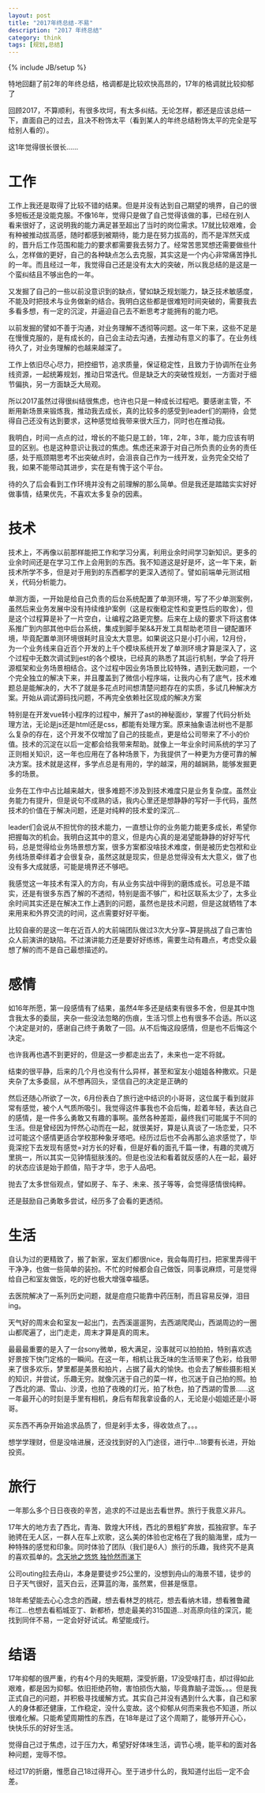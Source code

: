 ```yaml
---
layout: post
title: "2017年终总结-不易"
description: "2017 年终总结"
category: think
tags: [规划,总结]
---
```

{% include JB/setup %}

特地回翻了前2年的年终总结，格调都是比较欢快高昂的，17年的格调就比较抑郁了

回顾2017，不算顺利，有很多坎坷，有太多纠结。无论怎样，都还是应该总结一下，直面自己的过去，且决不粉饰太平（看到某人的年终总结粉饰太平的完全是写给别人看的）。

这1年觉得很长很长......

# 工作

工作上我还是取得了比较不错的结果。但是并没有达到自己期望的境界，自己的很多短板还是没能克服。不像16年，觉得只是做了自己觉得该做的事，已经在别人看来很好了，这说明我的能力满足甚至超出了当时的岗位需求。17就比较艰难，会有种被推动拔高感，随时都感到被期待，能力是在努力拔高的，而不是浑然天成的，晋升后工作范围和能力的要求都需要我去努力了。经常苦思冥想还需要做些什么，怎样做的更好，自己的各种缺点怎么去克服，其实这是一个内心非常痛苦挣扎的一年。而且经过一年，我觉得自己还是没有太大的突破，所以我总结的是这是一个蛮纠结且不够出色的一年。

又发掘了自己的一些以前没意识到的缺点，譬如缺乏规划能力，缺乏技术敏感度，不能及时把技术与业务做新的结合。我明白这些都是很难短时间突破的，需要我去多看多想，有一定的沉淀，并逼迫自己去不断思考才能拥有的能力吧。

以前发掘的譬如不善于沟通，对业务理解不透彻等问题。这一年下来，这些不足是在慢慢克服的，是有成长的，自己会主动去沟通，去推动有意义的事了。在业务线待久了，对业务理解的也越来越深了。

工作上依旧尽心尽力，把控细节，追求质量，保证稳定性，且致力于协调所在业务线资源，一起统筹规划，推动日常迭代。但是缺乏大的突破性规划，一方面对于细节偏执，另一方面缺乏大局观。

所以2017虽然过得很纠结很焦虑，也许也只是一种成长过程吧。要感谢主管，不断用新场景来锻炼我，推动我去成长，真的比较多的感受到leader们的期待，会觉得自己还没有达到要求，这种感觉给我带来很大压力，同时也在推动我。

我明白，时间一点点的过，增长的不能只是工龄，1年，2年，3年，能力应该有明显的区别。也是这种意识让我过的焦虑。焦虑还来源于对自己所负责的业务的责任感，处于瓶颈期思考不出突破点时，会沮丧自己作为一线开发，业务完全交给了我，如果不能带动其进步，实在是有愧于这个平台。

待的久了后会看到工作环境并没有之前理解的那么简单。但是我还是踏踏实实好好做事情，结果优先，不喜欢太多复杂的因素。

# 技术

技术上，不再像以前那样能把工作和学习分离，利用业余时间学习新知识。更多的业余时间还是在学习工作上会用到的东西。我不知道这是好是坏，这一年下来，新技术所学不多，但是对于用到的东西都学的更深入透彻了。譬如前端单元测试相关，代码分析能力。

单测方面，一开始是给自己负责的后台系统配置了单测环境，写了不少单测案例，虽然后来业务发展中没有持续维护案例（这是权衡稳定性和变更性后的取舍），但是这个过程算是补了一片空白，让编程之路更完整。后来在上级的要求下将这套体系推广到内部其他中后台系统，集成到脚手架&&开发工具帮助老项目一键配置环境，毕竟配置单测环境很耗时且没太大意思。如果说这只是小打小闹，12月份，为一个业务线来自近百个开发的上千个模块系统开发了单测环境才算是深入了，这个过程中无数次调试到jest的各个模块，已经真的熟悉了其运行机制，学会了将开源框架和业务场景相结合。这个过程中因业务场景比较特殊，遇到无数问题，一个个完全独立的解决下来，并且覆盖到了微信小程序端，让我内心有了底气，技术难题总是能解决的，大不了就是多花点时间想清楚问题存在的实质，多试几种解决方案。开始从调试源码找问题，不再完全依赖社区现成的解决方案

特别是在开发vue转小程序的过程中，解开了ast的神秘面纱，掌握了代码分析处理方法，无论是js还是html还是css，都能有处理方案。原来抽象语法树也不是那么复杂的存在，这个开发不仅增加了自己的技能点，更是给公司带来了不小的价值。技术的沉淀在以后一定都会给我带来帮助。就像上一年业余时间系统的学习了正则相关知识，这一年也应用在了各种场景下，为我提供了一种更为方便可靠的解决方案。技术就是这样，多学点总是有用的，学的越深，用的越娴熟，能够发掘更多的场景。

业务在工作中占比越来越大，很多难题不涉及到技术难度只是业务复杂度。虽然业务能力有提升，但是说句不成熟的话，我内心里还是想静静的写好一手代码，虽然技术的价值在于解决问题，还是对纯粹的技术爱的深沉...

leader们会说从不担忧你的技术能力，一直想让你的业务能力能更多成长，希望你把握每次的机会。我明白这其中的意义，但是内心真的是渴望能静静的好好写代码，总是觉得给业务场景想方案，很多方案都没啥技术难度，倒是被历史包袱和业务线场景牵绊着才会很复杂，虽然这就是现实，但是总觉得没有太大意义，做了也没有多大成就感，可能是境界还不够吧。

我感觉这一年技术有深入的方向，有从业务实战中得到的磨炼成长。可总是不踏实，还是有很多东西了解的不透彻，特别是面不够广，和社区联系太少了，太多业余时间其实还是在解决工作上遇到的问题，虽然也是技术问题，但是这就牺牲了本来用来和外界交流的时间，这点需要好好平衡。

比较自豪的是这一年在近百人的大前端团队做过3次大分享~算是挑战了自己害怕众人前演讲的缺陷。不过演讲能力还是要好好练练，需要生动有趣点，考虑受众最想了解的而不是自己最想描述的。

# 感情

如16年所愿，第一段感情有了结果，虽然4年多还是结束有很多不舍，但是其中饱含我太多的委屈，夹杂一些没法忽略的伤痕，生活习惯上也有很多不合适。所以这个决定是对的，感谢自己终于勇敢了一回。从不后悔这段感情，但是也不后悔这个决定。

也许我再也遇不到更好的，但是这一步都走出去了，未来也一定不将就。

结束的很平静，后来的几个月也没有什么异样，甚至和室友小姐姐各种撒欢。只是夹杂了太多委屈，从不想再回头，坚信自己的决定是正确的

然后还随心所欲了一次，6月份表白了旅行途中结识的小哥哥，这位属于看到就非常有感觉，被个人气质所吸引。我觉得这件事我也不会后悔，趁着年轻，表达自己的感情，是一件多么勇敢又有趣的事啊。虽然各种差距，最终我们可能属于不同的生活。但是曾经因为怦然心动而在一起，就很美好，算是认真谈了一场恋爱，只不过可能这个感情更适合学校那种象牙塔吧。经历过后也不会再那么追求感觉了，毕竟深挖下去发现有感觉=对方长的好看，但是好看的面孔千篇一律，有趣的灵魂万里挑一，所以其实一见钟情挺肤浅的。但是也没法和看着就反感的人在一起，最好的状态应该是始于颜值，陷于才华，忠于人品吧。

抛去了太多世俗观点，譬如房子、车子、未来、孩子等等，会觉得感情很纯粹。

还是鼓励自己勇敢多尝试，经历多了会看的更透彻。

# 生活

自认为过的更精致了，搬了新家，室友们都很nice，我会每周打扫，把家里弄得干干净净，也做一些简单的装扮。不忙的时候都会自己做饭，同事说麻烦，可是觉得给自己和室友做饭，吃的好也极大增强幸福感。

去医院解决了一系列历史问题，就是痘痘只能靠中药压制，而且容易反弹，泪目ing。

天气好的周末会和室友一起出门，去西溪遛遛狗，去西湖爬爬山，西湖周边的一圈山都爬遍了，出门走走，周末才算是真的周末。

最最最重要的是入了一台sony微单，极大满足，没事就可以拍拍拍，特别喜欢选好景按下快门定格的一瞬间。在这一年，相机让我乏味的生活带来了色彩，给我带来了很多欢乐，梦里都是美景和拍片，占据了最大的愉快。也会去了解些摄影相关的知识，并尝试，乐趣无穷。就像沉迷于自己的菜一样，也沉迷于自己拍的照。拍了西北的湖、雪山、沙漠，也拍了夜晚的灯光，拍了秋色，拍了西湖的雪景......这一年最开心的时刻是手里有相机，身后有帮我拿设备的人，无论是小姐姐还是小哥哥。

买东西不再杂开始追求品质了，但是剁手太多，得收敛点了。。。

想学学理财，但是没啥进展，还没找到好的入门途径，进行中...18要有长进，开始投资。

# 旅行

一年那么多个日日夜夜的辛苦，追求的不过是出去看世界。旅行于我意义非凡。

17年大的地方去了西北，青海、敦煌大环线，西北的景粗犷奔放，孤独寂寥。车子驰骋在无人区，一群人在车上欢歌，这么美的体验也定格在了我的脑海里，成为一种特殊的感觉和印象。同时体验了团队（我们是6人）旅行的乐趣，我终究不是真的喜欢孤单的。[念天地之悠悠 独怆然而涕下](http://www.mafengwo.cn/i/7710209.html)

公司outing拉去舟山，本身是要徒步25公里的，没想到舟山的海景不错，徒步的日子天气很好，蓝天白云，还算蓝的海，虽然累，但甚是惬意。

18年希望能去心心念念的西藏，想去看林芝的桃花，想去看纳木错，想看雅鲁藏布江...也想去看稻城亚丁、新都桥，想走最美的315国道...对高原向往的深沉，能找到同伴不易，一定会好好试试。希望能成行。

# 结语

17年抑郁的很严重，约有4个月的失眠期，深受折磨，17没受啥打击，却过得如此艰难，都是因为抑郁。依旧拒绝药物，害怕损伤大脑，毕竟靠脑子混饭。。。但是我正式自己的问题，并积极寻找缓解方式。其实自己并没有遇到什么大事，自己和家人的身体都还健康，工作稳定，没什么变故。这个抑郁从何而来我也不知道，所以很难化解。只能希望周期性的东西，在18年是过了这个周期了，能够开开心心，快快乐乐的好好生活。

觉得自己过于焦虑，过于压力大，希望好好体味生活，调节心境，能平和的面对各种问题，宠辱不惊。

经过17的折磨，惟愿自己18过得开心。至于进步什么的，我知道付出后一定不会差。

